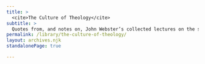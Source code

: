 ```yaml
---
title: >
  <cite>The Culture of Theology</cite>
subtitle: >
  Quotes from, and notes on, John Webster’s collected lectures on the subject.
permalink: /library/the-culture-of-theology/
layout: archives.njk
standalonePage: true

---
```

